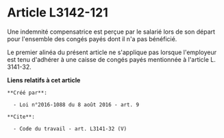 # Article L3142-121

Une indemnité compensatrice est perçue par le salarié lors de son départ pour l'ensemble des congés payés dont il n'a pas
bénéficié. 

Le premier alinéa du présent article ne s'applique pas lorsque l'employeur est tenu d'adhérer à une caisse de congés payés
mentionnée à l'article L. 3141-32.

**Liens relatifs à cet article**

	**Créé par**:

	  - Loi n°2016-1088 du 8 août 2016 - art. 9

	**Cite**:

	  - Code du travail - art. L3141-32 (V)
